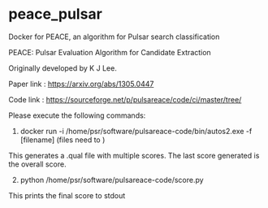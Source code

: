 # peace_pulsar

Docker for PEACE, an algorithm for Pulsar search classification 

PEACE: Pulsar Evaluation Algorithm for Candidate Extraction 

Originally developed by K J Lee.

Paper link : https://arxiv.org/abs/1305.0447

Code link : https://sourceforge.net/p/pulsareace/code/ci/master/tree/


Please execute the following commands:

1) docker run -i /home/psr/software/pulsareace-code/bin/autos2.exe -f [filename] (files need to )

This generates a .qual file with multiple scores. The last score generated is the overall score.

2) python  /home/psr/software/pulsareace-code/score.py 

This prints the final score to stdout
